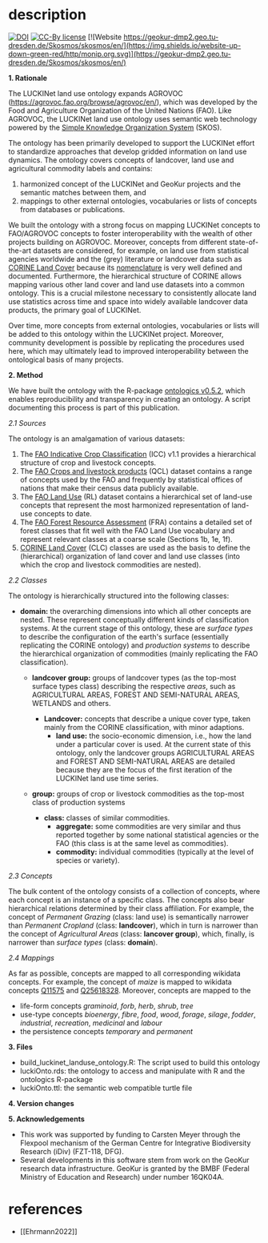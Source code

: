 # description

[![DOI](https://zenodo.org/badge/DOI/10.5281/zenodo.7228853.svg)](https://doi.org/10.5281/zenodo.7228853)
[![CC-By license](https://img.shields.io/badge/License-CC--BY-blue.svg)](https://creativecommons.org/licenses/by/4.0)
[![Website https://geokur-dmp2.geo.tu-dresden.de/Skosmos/skosmos/en/](https://img.shields.io/website-up-down-green-red/http/monip.org.svg)](https://geokur-dmp2.geo.tu-dresden.de/Skosmos/skosmos/en/)

**1. Rationale**

The LUCKINet land use ontology expands AGROVOC (https://agrovoc.fao.org/browse/agrovoc/en/), which was developed by the Food and Agriculture Organization of the United Nations (FAO). Like AGROVOC, the LUCKINet land use ontology uses semantic web technology powered by the [Simple Knowledge Organization System](https://www.w3.org/TR/skos-primer/) (SKOS).

The ontology has been primarily developed to support the LUCKINet effort to standardize approaches that develop gridded information on land use dynamics. The ontology covers concepts of landcover, land use and agricultural commodity labels and contains:

1. harmonized concept of the LUCKINet and GeoKur projects and the semantic matches between them, and
2. mappings to other external ontologies, vocabularies or lists of concepts from databases or publications.

We built the ontology with a strong focus on mapping LUCKINet concepts to FAO/AGROVOC concepts to foster interoperability with the wealth of other projects building on AGROVOC. Moreover, concepts from different state-of-the-art datasets are considered, for example, on land use from statistical agencies worldwide and the (grey) literature or landcover data such as [CORINE Land Cover](https://land.copernicus.eu/pan-european/corine-land-cover) because its [nomenclature](https://land.copernicus.eu/user-corner/technical-library/corine-land-cover-nomenclature-guidelines/html/) is very well defined and documented. Furthermore, the hierarchical structure of CORINE allows mapping various other land cover and land use datasets into a common ontology. This is a crucial milestone necessary to consistently allocate land use statistics across time and space into widely available landcover data products, the primary goal of LUCKINet.

Over time, more concepts from external ontologies, vocabularies or lists will be added to this ontology within the LUCKINet project. Moreover, community development is possible by replicating the procedures used here, which may ultimately lead to improved interoperability between the ontological basis of many projects.

**2. Method**

We have built the ontology with the R-package [ontologics v0.5.2](https://cran.r-project.org/web/packages/ontologics/index.html), which enables reproducibility and transparency in creating an ontology. A script documenting this process is part of this publication.

_2.1_ _Sources_

The ontology is an amalgamation of various datasets:

1. The [FAO Indicative Crop Classification](https://datalab.review.fao.org/datalab/caliper/web/classification-page/43) (ICC) v1.1 provides a hierarchical structure of crop and livestock concepts.
2. The [FAO Crops and livestock products](https://www.fao.org/faostat/en/#data/QCL) (QCL) dataset contains a range of concepts used by the FAO and frequently by statistical offices of nations that make their census data publicly available.
3. The [FAO Land Use](https://www.fao.org/faostat/en/#data/RL) (RL) dataset contains a hierarchical set of land-use concepts that represent the most harmonized representation of land-use concepts to date.
4. The [FAO Forest Resource Assessment](https://www.fao.org/3/I8661EN/i8661en.pdf) (FRA) contains a detailed set of forest classes that fit well with the FAO Land Use vocabulary and represent relevant classes at a coarse scale (Sections 1b, 1e, 1f).
5. [CORINE Land Cover](https://land.copernicus.eu/user-corner/technical-library/corine-land-cover-nomenclature-guidelines/html/) (CLC) classes are used as the basis to define the (hierarchical) organization of land cover and land use classes (into which the crop and livestock commodities are nested).

_2.2 Classes_

The ontology is hierarchically structured into the following classes:

-   **domain:** the overarching dimensions into which all other concepts are nested. These represent conceptually different kinds of classification systems. At the current stage of this ontology, these are _surface types_ to describe the configuration of the earth's surface (essentially replicating the CORINE ontology) and _production systems_ to describe the hierarchical organization of commodities (mainly replicating the FAO classification).
    -   **landcover group:** groups of landcover types (as the top-most surface types class) describing the respective _areas_, such as AGRICULTURAL AREAS, FOREST AND SEMI-NATURAL AREAS, WETLANDS and others.
        -   **Landcover:** concepts that describe a unique cover type, taken mainly from the CORINE classification, with minor adaptions.
            -   **land use:** the socio-economic dimension, i.e., how the land under a particular cover is used. At the current state of this ontology, only the landcover groups AGRICULTURAL AREAS and FOREST AND SEMI-NATURAL AREAS are detailed because they are the focus of the first iteration of the LUCKINet land use time series.
                
    -   **group:** groups of crop or livestock commodities as the top-most class of production systems
        -   **class:** classes of similar commodities.
            -   **aggregate:** some commodities are very similar and thus reported together by some national statistical agencies or the FAO (this class is at the same level as commodities).
            -   **commodity:** individual commodities (typically at the level of species or variety).

_2.3 Concepts_

The bulk content of the ontology consists of a collection of concepts, where each concept is an instance of a specific class. The concepts also bear hierarchical relations determined by their class affiliation. For example, the concept of _Permanent Grazing_ (class: land use) is semantically narrower than _Permanent Cropland_ (class: **landcover**), which in turn is narrower than the concept of _Agricultural Areas_ (class: **lancover group**), which, finally, is narrower than _surface types_ (class: **domain**).

_2.4 Mappings_

As far as possible, concepts are mapped to all corresponding wikidata concepts. For example, the concept of _maize_ is mapped to wikidata concepts [Q11575](https://www.wikidata.org/wiki/Q11575) and [Q25618328](https://www.wikidata.org/wiki/Q25618328). Moreover, concepts are mapped to the

-   life-form concepts _graminoid_, _forb_, _herb_, _shrub_, _tree_
-   use-type concepts _bioenergy_, _fibre_, _food_, _wood_, _forage_, _silage_, _fodder_, _industrial_, _recreation_, _medicinal_ and _labour_
-   the persistence concepts _temporary_ and _permanent_

**3. Files**

-   build_luckinet_landuse_ontology.R: The script used to build this ontology
-   luckiOnto.rds: the ontology to access and manipulate with R and the ontologics R-package
-   luckiOnto.ttl: the semantic web compatible turtle file

**4. Version changes**


**5. Acknowledgements**

- This work was supported by funding to Carsten Meyer through the Flexpool mechanism of the German Centre for Integrative Biodiversity Research (iDiv) (FZT-118, DFG).
- Several developments in this software stem from work on the GeoKur research data infrastructure. GeoKur is granted by the BMBF (Federal Ministry of Education and Research) under number 16QK04A.

# references
* [[Ehrmann2022]]
